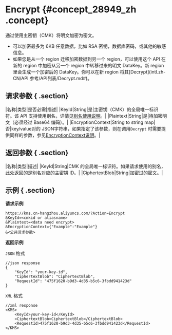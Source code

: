 # Encrypt {#concept_28949_zh .concept}

通过使用主密钥（CMK）将明文加密为密文。

-   可以加密最多为 6KB 任意数据，比如 RSA 密钥，数据库密码，或其他的敏感信息。
-   如果您是从一个 region 迁移加密数据到另一个 region，可以使用这个 API 在新的 region 中加密从另一个 region 中转移过来的明文 DataKey。新 region 里会生成一个加密后的 DataKey。你可以在新 region 将其[Decrypt](intl.zh-CN/API 参考/API列表/Decrypt.md#)。

## 请求参数 { .section}

|名称|类型|是否必需|描述|
|KeyId|String|是|主密钥（CMK）的全局唯一标识符。该 API 支持使用别名，详情见[别名使用说明](../../../../intl.zh-CN/用户指南/别名使用说明.md#)。|
|Plaintext|String|是|待加密明文（必须经过 Base64 编码）。|
|EncryptionContext|String to string map|否|key/value对的 JSON字符串，如果指定了该参数，则在调用`Decrypt` 时需要提供同样的参数，参见[EncryptionContext说明](../../../../intl.zh-CN/用户指南/EncryptionContext说明.md#)。|

## 返回参数 { .section}

|名称|类型|描述|
|KeyId|String|CMK 的全局唯一标识符。如果请求使用的别名，此处返回的是别名对应的主密钥 ID。|
|CiphertextBlob|String|加密过的密文。|

## 示例 { .section}

**请求示例**

```
https://kms.cn-hangzhou.aliyuncs.com/?Action=Encrypt
&KeyId=<cmkid or aliasname>
&Plaintext=<data need encrypt>
&EncryptionContext={"Example":"Example"}
&<公共请求参数>

```

**返回示例**

 `JSON` 格式

```
//json response
{
	"KeyId": "your-key-id",
	"CiphertextBlob": "CiphertextBlob",
	"RequestId": "475f1620-b9d3-4d35-b5c6-3fbdd941423d"
}

```

 `XML` 格式

```
//xml response
<KMS>
	<KeyId>your-key-id</KeyId>
	<CiphertextBlob>CiphertextBlob</CiphertextBlob>
	<RequestId>475f1620-b9d3-4d35-b5c6-3fbdd941423d</RequestId>
</KMS>


```

